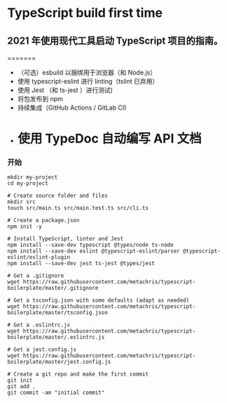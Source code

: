 # TypeScript build first time

## 2021 年使用现代工具启动 TypeScript 项目的指南。

=======

- （可选）esbuild 以捆绑用于浏览器（和 Node.js）
- 使用 typescript-eslint 进行 linting（tslint 已弃用）
- 使用 Jest （和 ts-jest ）进行测试)
- 将包发布到 npm
- 持续集成（GitHub Actions / GitLab CI)
- # 使用 TypeDoc 自动编写 API 文档

### 开始

```# Create project folder
mkdir my-project
cd my-project

# Create source folder and files
mkdir src
touch src/main.ts src/main.test.ts src/cli.ts

# Create a package.json
npm init -y

# Install TypeScript, linter and Jest
npm install --save-dev typescript @types/node ts-node
npm install --save-dev eslint @typescript-eslint/parser @typescript-eslint/eslint-plugin
npm install --save-dev jest ts-jest @types/jest

# Get a .gitignore
wget https://raw.githubusercontent.com/metachris/typescript-boilerplate/master/.gitignore

# Get a tsconfig.json with some defaults (adapt as needed)
wget https://raw.githubusercontent.com/metachris/typescript-boilerplate/master/tsconfig.json

# Get a .eslintrc.js
wget https://raw.githubusercontent.com/metachris/typescript-boilerplate/master/.eslintrc.js

# Get a jest.config.js
wget https://raw.githubusercontent.com/metachris/typescript-boilerplate/master/jest.config.js

# Create a git repo and make the first commit
git init
git add .
git commit -am "initial commit"
```

